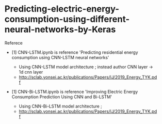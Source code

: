 # Predicting-electric-energy-consumption-using-different-neural-networks-by-Keras

Referece 
- [1] CNN-LSTM.ipynb is reference 'Predicting residential energy consumption using CNN-LSTM neural
networks'
  - Using CNN-LSTM model architecture ; instead author CNN layer -> 1d cnn layer
  - http://sclab.yonsei.ac.kr/publications/Papers/IJ/2019_Energy_TYK.pdf

- [1] CNN-Bi-LSTM.ipynb is reference 'Improving Electric Energy Consumption Prediction
Using CNN and Bi-LSTM'
  - Using CNN-Bi-LSTM model architecture ; 
  - http://sclab.yonsei.ac.kr/publications/Papers/IJ/2019_Energy_TYK.pdf
